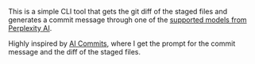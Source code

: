 This is a simple CLI tool that gets the git diff of the staged files and generates a commit message through one of the [supported models from Perplexity AI](https://docs.perplexity.ai/docs/model-cards).

Highly inspired by [AI Commits](https://github.com/Nutlope/aicommits), where I get the prompt for the commit message and the diff of the staged files.
